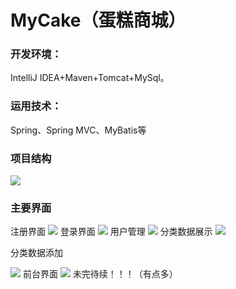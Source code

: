 # MyCake（蛋糕商城）
### 开发环境：
IntelliJ IDEA+Maven+Tomcat+MySql。

### 运用技术：
Spring、Spring MVC、MyBatis等
### 项目结构
![](https://raw.githubusercontent.com/lqgl/repo/main/img/20201215161143.png)
### 主要界面
注册界面
![](https://raw.githubusercontent.com/lqgl/repo/main/img/20201215161548.png)
登录界面
![](https://raw.githubusercontent.com/lqgl/repo/main/img/20201215161642.png)
用户管理
![](https://raw.githubusercontent.com/lqgl/repo/main/img/20201215161420.png)
分类数据展示
![](https://raw.githubusercontent.com/lqgl/repo/main/img/20201215161448.png)

分类数据添加

![](MyCake项目介绍.assets/20201215161844.png)
前台界面
![](https://raw.githubusercontent.com/lqgl/repo/main/img/20201215163638.png)
未完待续！！！（有点多）
